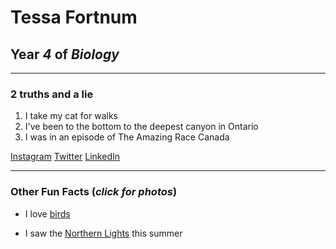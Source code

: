 # Tessa Fortnum
## Year *4* of *Biology*

---

### **2 truths and a lie**

1. I take my cat for walks
2. I've been to the bottom to the deepest canyon in Ontario
3. I was in an episode of The Amazing Race Canada

[Instagram](https://www.instagram.com/tessakathleen_/)
[Twitter](https://twitter.com/tessafortn)
[LinkedIn](www.linkedin.com/in/tfortnum)

--- 

### Other Fun Facts (*click for photos*)

- I love [birds](https://imgur.com/gallery/1InzjGf)

- I saw the [Northern Lights](https://imgur.com/gallery/htGBYGT) this summer


